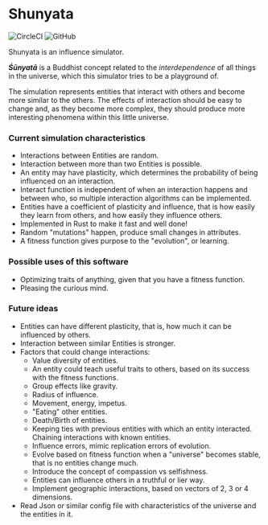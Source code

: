 # Shunyata

![CircleCI](https://img.shields.io/circleci/build/github/strosek/shunyata)
![GitHub](https://img.shields.io/github/license/strosek/shunyata)

Shunyata is an influence simulator.

***Śūnyatā*** is a Buddhist concept related to the *interdependence* of all things in the universe, which this simulator tries to be a playground of.

The simulation represents entities that interact with others and become more
similar to the others. The effects of interaction should be easy to change and, as they become more complex, they should produce more interesting phenomena within this little universe.

### Current simulation characteristics

- Interactions between Entities are random.
- Interaction between more than two Entities is possible.
- An entity may have plasticity, which determines the probability of being
  influenced on an interaction.
- Interact function is independent of when an interaction happens and between who, so multiple interaction algorithms can be implemented.
- Entities have a coefficient of plasticity and influence, that is how easily they learn from others, and how easily they influence others.
- Implemented in Rust to make it fast and well done!
- Random "mutations" happen, produce small changes in attributes.
- A fitness function gives purpose to the "evolution", or learning.

### Possible uses of this software

- Optimizing traits of anything, given that you have a fitness function.
- Pleasing the curious mind.

### Future ideas

- Entities can have different plasticity, that is, how much it can be influenced by others.
- Interaction between similar Entities is stronger.
- Factors that could change interactions:
  - Value diversity of entities.
  - An entity could teach useful traits to others, based on its success with the fitness functions.
  - Group effects like gravity.
  - Radius of influence.
  - Movement, energy, impetus.
  - "Eating" other entities.
  - Death/Birth of entities.
  - Keeping ties with previous entities with which an entity interacted. Chaining interactions with known entities.
  - Influence errors, mimic replication errors of evolution.
  - Evolve based on fitness function when a "universe" becomes stable, that is no entities change much.
  - Introduce the concept of compassion vs selfishness.
  - Entities can influence others in a truthful or lier way.
  - Implement geographic interactions, based on vectors of 2, 3 or 4 dimensions.
- Read Json or similar config file with characteristics of the universe and the entities in it.